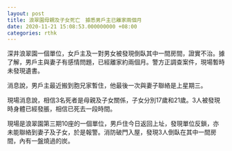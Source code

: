 ```yaml
---
layout: post
title: 浪翠園母親及子女死亡　據悉男戶主已離家兩個月
date: 2020-11-21 15:08:53.000000000 +08:00
categories: rthk
---
```


深井浪翠園一個單位，女戶主及一對男女被發現倒臥其中一間房間，證實不治。據了解，男戶主與妻子有感情問題，已經離家約兩個月。警方正調查案件，現場暫時未發現遺書。

消息說，男戶主最近搬到胞兄家暫住，他最後一次與妻子聯絡是上星期三。

現場消息說，相信3名死者是母親及子女關係，子女分別17歲和21歲。3人被發現時身體已經發脹，相信已死去一段時間。

現場是浪翠園第三期10座的一個單位，男戶住今日返回上址，發現單位反鎖，亦未能聯絡到妻子及子女，於是報警。消防破門入屋，發現3人倒臥在其中一間房間，內有一盤燒過的炭。
